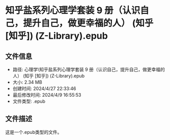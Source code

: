 ﻿# 知乎盐系列心理学套装 9 册（认识自己，提升自己，做更幸福的人） (知乎 [知乎]) (Z-Library).epub

## 文件信息
- 路径: 心理学\知乎盐系列心理学套装 9 册（认识自己，提升自己，做更幸福的人） (知乎 [知乎]) (Z-Library).epub
- 大小: 2.34 MB
- 创建时间: 2024/4/27 22:33:46
- 最后修改时间: 2024/4/9 16:55:53
- 文件类型: .epub

## 文件描述
这是一个.epub类型的文件。

